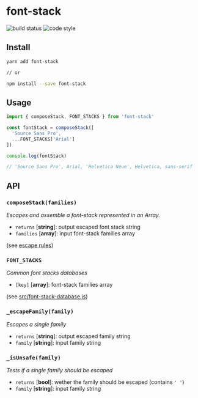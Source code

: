 # font-stack

![build status](https://img.shields.io/travis/cyrilchapon/font-stack?style=flat-square&logo=travis) ![code style](https://img.shields.io/badge/code_style-standard-brightgreen.svg?style=flat-square&logo=javascript)

## Install
```bash
yarn add font-stack

// or

npm install --save font-stack
```

## Usage

```js
import { composeStack, FONT_STACKS } from 'font-stack'

const fontStack = composeStack([
  'Source Sans Pro',
  ...FONT_STACKS['Arial']
])

console.log(fontStack)

// 'Source Sans Pro', Arial, 'Helvetica Neue', Helvetica, sans-serif

```

## API

### `composeStack(families)`
_Escapes and assemble a font-stack represented in an Array._

- `returns` [**string**]: output escaped font stack string
- `families` [**array<string>**]: input font-stack families array

(see [escape rules](#_escapefamilyfamily))

### `FONT_STACKS`
_Common font stacks databases_

- `[key]` [**array<string>**]: font-stack families array

(see [src/font-stack-database.js](./src/font-stack-database.js))

### `_escapeFamily(family)`
_Escapes a single family_

- `returns` [**string**]: output escaped family string
- `family` [**string**]: input family string

### `_isUnsafe(family)`
_Tests if a single family should be escaped_

- `returns` [**bool**]: wether the family should be escaped (contains `' '`)
- `family` [**string**]: input family string
